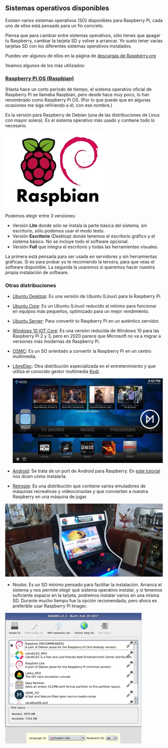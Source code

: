 ## Sistemas operativos disponibles

Existen varios sistemas operativos (SO) disponibles para Raspberry Pi, cada uno de ellos está pensado para un fin concreto.

Piensa que para cambiar entre sistemas operativos, sólo tienes que apagar tu Raspberry, cambiar la tarjeta SD y volver a arrancar. Yo suelo tener varias tarjetas SD con los diferentes sistemas operativos instalados.

Puedes ver algunos de ellos en la página de [descargas de Raspberry.org](https://www.raspberrypi.com/software/)

Veamos algunos de los más utilizados:

### [Raspberry Pi OS (Raspbian)](https://www.raspberrypi.com/software/operating-systems/)

(Hasta hace un corto período de tiempo, el sistema operativo oficial de Raspberry Pi se llamaba Raspbian, pero desde hace muy poco, lo han renombrado como Raspberry Pi OS. (Por lo que puede que en algunas ocasiones me siga refiriendo a él, con ese nombre.)

Es la versión para Raspberry de Debian (una de las distribuciones de Linux con mayor solera). Es el sistema operativo más usado y contiene todo lo necesario.

![Raspbian](./images/Raspbian_reducida_75.jpg)

Podemos elegir entre 3 versiones:

* Versión **Lite** donde sólo se instala la parte básica del sistema, sin escritorio, sólo podemos usar el modo texto.
* Versión **Escritorio** (Desktop) donde tenemos el escritorio gráfico y el sistema básico. No se incluye todo el software opcional.
* Versión **Full** que integra el escritorio y todas las herramientas visuales. 

La primera está pensada para ser usada en servidores y sin herramientas gráficas. Si es para probar yo te recomiendo la tercera, para que veas el software disponible. La segunda la usaremos si queremos hacer nuestra propia instalación de software.

### Otras distribuciones

* [Ubuntu Desktop](https://ubuntu.com/download/raspberry-pi): Es una versión de Ubuntu (Linux) para la Raspberry Pi.

* [Ubuntu Core](https://ubuntu.com/download/raspberry-pi-core): Es un Ubuntu (Linux) reducido al mínimo para funcionar en equipos más pequeños, optimizado para un mejor rendimiento.

* [Ubuntu Server](https://ubuntu.com/download/raspberry-pi): Para convertir tu Raspberry Pi en un auténtico servidor.

* [Windows 10 IOT Core](https://docs.microsoft.com/en-us/windows/iot-core/downloads): Es una versión reducida de Windows 10 para las Raspberry Pi 2 y 3, pero en 2020 parece que Microsoft no va a migrar a versiones más modernas de Raspberry Pi.

* [OSMC](https://osmc.tv/download/): Es un SO orientado a convertir la Raspberry Pi en un centro multimedia.

* [LibreElec](http://libreelec.tv/): Otra distribución especializada en el entretenimiento y que utiliza el conocido gestor multimedia [Kodi](https://kodi.tv/).

	![LibreElec](./images/openelec-vs-osmc-ft-500x281.jpg)

* [Android](https://emteria.com/): Se trata de un port de Android para Raspberry. En [este tutorial](https://magpi.raspberrypi.com/articles/android-raspberry-pi) nos dicen cómo instalarla.

* [Retropie](https://retropie.org.uk/): Es una distribución que contiene varios emuladores de máquinas recreativas y videoconsolas y que convierten a nuestra Raspberry en una máquina de jugar. 

![Máquina de juegos con Raspberry Pi](./images/800px-Arcade_bartop_reducida_75.jpg)

* Noobs: Es un SO mínimo pensado para facilitar la instalación. Arranca el sistema y nos permite elegir qué sistema operativo instalar, y si tenemos suficiente espacio en la tarjeta, podremos instalar varios en una misma SD. Durante mucho tiempo fue la opción recomendada, pero ahora es preferible usar Raspberry Pi Imager.

![Noobs SO para facilitar instalación](./images/noobs_reducida_75.jpg)

